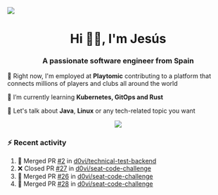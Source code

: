 [![](https://img.shields.io/badge/Jesús_Iglesias-0077B5?style=flat&logo=linkedin&logoColor=white)][linkedin]

<h1 align="center">Hi 👋🏻️, I'm Jesús</h1>
<h3 align="center">A passionate software engineer from Spain</h3>

🔭 Right now, I'm employed at **Playtomic** contributing to a platform that connects millions of players and clubs all around the world

🌱 I’m currently learning **Kubernetes, GitOps and Rust**

💬 Let's talk about **Java**, **Linux** or any tech-related topic you want

<p align="center">
  <a href="https://skillicons.dev">
    <img src="https://skillicons.dev/icons?i=java,kotlin,spring,postgres,git,kubernetes,docker,kafka,aws,elasticsearch,linux" />
  </a>
</p>

### ⚡ Recent activity

<!--RECENT_ACTIVITY:start-->
1. 🎉 Merged PR [#2](https://github.com/d0vi/technical-test-backend/pull/2) in [d0vi/technical-test-backend](https://github.com/d0vi/technical-test-backend)<br>
2. ❌ Closed PR [#27](https://github.com/d0vi/seat-code-challenge/pull/27) in [d0vi/seat-code-challenge](https://github.com/d0vi/seat-code-challenge)<br>
3. 🎉 Merged PR [#26](https://github.com/d0vi/seat-code-challenge/pull/26) in [d0vi/seat-code-challenge](https://github.com/d0vi/seat-code-challenge)<br>
4. 🎉 Merged PR [#28](https://github.com/d0vi/seat-code-challenge/pull/28) in [d0vi/seat-code-challenge](https://github.com/d0vi/seat-code-challenge)<br>
<!--RECENT_ACTIVITY:end-->

[linkedin]: https://linkedin.com/in/jesusiglesiasiglesias
[gitlab]: https://gitlab.com/d0vi
